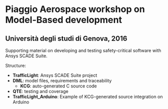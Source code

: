 # Piaggio Aerospace workshop on Model-Based development
## Università degli studi di Genova, 2016

Supporting material on developing and testing safety-critical software with Ansys SCADE Suite.

Structure:

- **TrafficLight**: Ansys SCADE Suite project 
 - **DML**: model files, requirements and traceability
   - **KCG**: auto-generated C source code
 - **QTE**: testing and coverage
- **TrafficLight_Arduino**: Example of KCG-generated source integration on Arduino 
